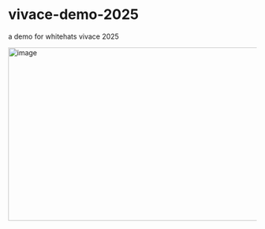 # vivace-demo-2025
a demo for whitehats vivace 2025

<img width="1274" height="351" alt="image" src="https://github.com/user-attachments/assets/323d43a9-038a-40f5-b052-024b9471da0b" />

